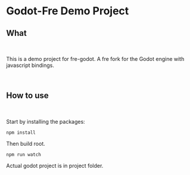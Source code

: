 # Godot-Fre Demo Project


## What
<br>

This is a demo project for fre-godot. A fre fork for the Godot engine with javascript bindings.

<br>


## How to use

<br>

Start by installing the packages:

```shell
npm install
``` 

Then build root.
```shell
npm run watch
```


Actual godot project is in project folder.

<br>
